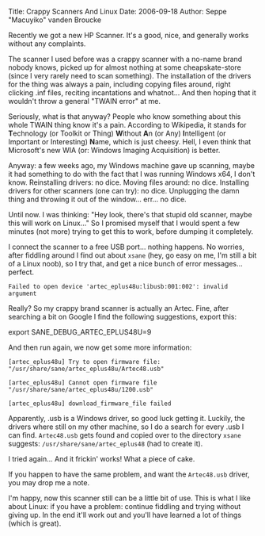 Title: Crappy Scanners And Linux
Date: 2006-09-18
Author: Seppe "Macuyiko" vanden Broucke

Recently we got a new HP Scanner. It's a good, nice, and generally works without any complaints.  
The scanner I used before was a crappy scanner with a no-name brand nobody knows, picked up for almost nothing at some cheapskate-store (since I very rarely need to scan something). The installation of the drivers for the thing was always a pain, including copying files around, right clicking .inf files, reciting incantations and whatnot... And then hoping that it wouldn't throw a general "TWAIN error" at me.Seriously, what is that anyway? People who know something about this whole TWAIN thing know it's a pain. According to Wikipedia, it stands for **T**echnology (or Toolkit or Thing) **W**ithout **A**n (or Any) **I**ntelligent (or Important or Interesting) **N**ame, which is just cheesy. Hell, I even think that Microsoft's new WIA (or: Windows Imaging Acquisition) is better.  
Anyway: a few weeks ago, my Windows machine gave up scanning, maybe it had something to do with the fact that I was running Windows x64, I don't know. Reinstalling drivers: no dice. Moving files around: no dice. Installing drivers for other scanners (one can try): no dice. Unplugging the damn thing and throwing it out of the window... err... no dice.  
Until now. I was thinking: "Hey look, there's that stupid old scanner, maybe this will work on Linux..." So I promised myself that I would spent a few minutes (not more) trying to get this to work, before dumping it completely.  
I connect the scanner to a free USB port... nothing happens. No worries, after fiddling around I find out about `xsane` (hey, go easy on me, I'm still a bit of a Linux noob), so I try that, and get a nice bunch of error messages... perfect.  
    Failed to open device 'artec_eplus48u:libusb:001:002': invalid argument  
Really? So my crappy brand scanner is actually an Artec. Fine, after searching a bit on Google I find the following suggestions, export this:  
   export SANE_DEBUG_ARTEC_EPLUS48U=9  
And then run again, we now get some more information:  
    [artec_eplus48u] Try to open firmware file: "/usr/share/sane/artec_eplus48u/Artec48.usb"      
    [artec_eplus48u] Cannot open firmware file "/usr/share/sane/artec_eplus48u/1200.usb"      
    [artec_eplus48u] download_firmware_file failed  
Apparently, .usb is a Windows driver, so good luck getting it. Luckily, the drivers where still on my other machine, so I do a search for every .usb I can find. `Artec48.usb` gets found and copied over to the directory `xsane` suggests: `/usr/share/sane/artec_eplus48` (had to create it).  
I tried again... And it frickin' works! What a piece of cake.  
If you happen to have the same problem, and want the `Artec48.usb` driver, you may drop me a note.  
I'm happy, now this scanner still can be a little bit of use. This is what I like about Linux: if you have a problem: continue fiddling and trying without giving up. In the end it'll work out and you'll have learned a lot of things (which is great). 